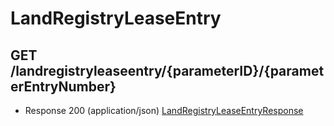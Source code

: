 # LandRegistryLeaseEntry


## GET /landregistryleaseentry/{parameterID}/{parameterEntryNumber}
- Response 200 (application/json)
[LandRegistryLeaseEntryResponse](LandRegistryLeaseEntryResponse.md)

